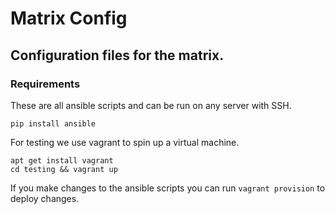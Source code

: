 # Matrix Config 
## Configuration files for the matrix. 

### Requirements

These are all ansible scripts and can be run on any server with SSH.

	pip install ansible

For testing we use vagrant to spin up a virtual machine.

	apt get install vagrant
	cd testing && vagrant up

If you make changes to the ansible scripts you can run ```vagrant provision``` to deploy changes. 